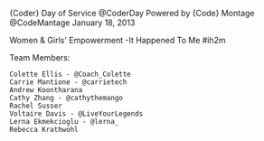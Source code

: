 {Coder} Day of Service @CoderDay Powered by {Code} Montage @CodeMantage
January 18, 2013

Women & Girls' Empowerment -It Happened To Me
#ih2m

Team Members:

    Colette Ellis - @Coach_Colette
    Carrie Mantione - @carrietech
    Andrew Koontharana
    Cathy Zhang - @cathythemango
    Rachel Susser
    Voltaire Davis - @LiveYourLegends
    Lerna Ekmekcioglu - @lerna_
    Rebecca Krathwohl